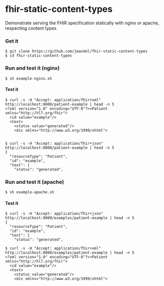 # fhir-static-content-types
Demonstrate serving the FHIR specification statically with nginx or apache, respecting content types

### Get it
```
$ git clone https://github.com/jmandel/fhir-static-content-types
$ cd fhir-static-content-types
```

### Run and test it (nginx)

```
$ sh example-nginx.sh
```


#### Test it
```
$ curl -s -H "Accept: application/fhir+xml"  http://localhost:8000/patient-example | head -n 5
<?xml version="1.0" encoding="UTF-8"?><Patient xmlns="http://hl7.org/fhir">
  <id value="example"/>
  <text>
    <status value="generated"/>
    <div xmlns="http://www.w3.org/1999/xhtml">

    
$ curl -s -H "Accept: application/fhir+json"  http://localhost:8000/patient-example | head -n 5
{
  "resourceType": "Patient",
  "id": "example",
  "text": {
    "status": "generated",
```


### Run and test it (apache)

```
$ sh example-apache.sh
```


#### Test it

```
$ curl -s -H "Accept: application/fhir+json"  http://localhost:8000/examples/patient-example | head -n 5
{
  "resourceType": "Patient",
  "id": "example",
  "text": {
    "status": "generated",
    
$ curl -s -H "Accept: application/fhir+xml"  http://localhost:8000/examples/patient-example | head -n 5
<?xml version="1.0" encoding="UTF-8"?><Patient xmlns="http://hl7.org/fhir">
  <id value="example"/>
  <text>
    <status value="generated"/>
    <div xmlns="http://www.w3.org/1999/xhtml">
```
